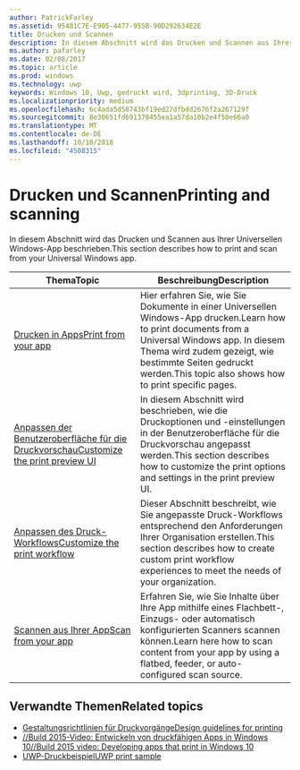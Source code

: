 ```yaml
---
author: PatrickFarley
ms.assetid: 95481C7E-E905-4477-955B-90D292634E2E
title: Drucken und Scannen
description: In diesem Abschnitt wird das Drucken und Scannen aus Ihrer Universellen Windows-App beschrieben.
ms.author: pafarley
ms.date: 02/08/2017
ms.topic: article
ms.prod: windows
ms.technology: uwp
keywords: Windows 10, Uwp, gedruckt wird, 3dprinting, 3D-Druck
ms.localizationpriority: medium
ms.openlocfilehash: 6c4ada5d58743bf19ed27dfbdd2676f2a267129f
ms.sourcegitcommit: 8e30651fd691378455ea1a57da10b2e4f50e66a0
ms.translationtype: MT
ms.contentlocale: de-DE
ms.lasthandoff: 10/10/2018
ms.locfileid: "4508315"
---
```

# <a name="printing-and-scanning"></a><span data-ttu-id="c5e14-104">Drucken und Scannen</span><span class="sxs-lookup"><span data-stu-id="c5e14-104">Printing and scanning</span></span>


<span data-ttu-id="c5e14-105">In diesem Abschnitt wird das Drucken und Scannen aus Ihrer Universellen Windows-App beschrieben.</span><span class="sxs-lookup"><span data-stu-id="c5e14-105">This section describes how to print and scan from your Universal Windows app.</span></span>

| <span data-ttu-id="c5e14-106">Thema</span><span class="sxs-lookup"><span data-stu-id="c5e14-106">Topic</span></span> | <span data-ttu-id="c5e14-107">Beschreibung</span><span class="sxs-lookup"><span data-stu-id="c5e14-107">Description</span></span> | 
|-------|-------------|
| [<span data-ttu-id="c5e14-108">Drucken in Apps</span><span class="sxs-lookup"><span data-stu-id="c5e14-108">Print from your app</span></span>](print-from-your-app.md) | <span data-ttu-id="c5e14-109">Hier erfahren Sie, wie Sie Dokumente in einer Universellen Windows-App drucken.</span><span class="sxs-lookup"><span data-stu-id="c5e14-109">Learn how to print documents from a Universal Windows app.</span></span> <span data-ttu-id="c5e14-110">In diesem Thema wird zudem gezeigt, wie bestimmte Seiten gedruckt werden.</span><span class="sxs-lookup"><span data-stu-id="c5e14-110">This topic also shows how to print specific pages.</span></span> |
| [<span data-ttu-id="c5e14-111">Anpassen der Benutzeroberfläche für die Druckvorschau</span><span class="sxs-lookup"><span data-stu-id="c5e14-111">Customize the print preview UI</span></span>](customize-the-print-preview-ui.md) | <span data-ttu-id="c5e14-112">In diesem Abschnitt wird beschrieben, wie die Druckoptionen und -einstellungen in der Benutzeroberfläche für die Druckvorschau angepasst werden.</span><span class="sxs-lookup"><span data-stu-id="c5e14-112">This section describes how to customize the print options and settings in the print preview UI.</span></span> |
| [<span data-ttu-id="c5e14-113">Anpassen des Druck-Workflows</span><span class="sxs-lookup"><span data-stu-id="c5e14-113">Customize the print workflow</span></span>](print-workflow-customize.md) | <span data-ttu-id="c5e14-114">Dieser Abschnitt beschreibt, wie Sie angepasste Druck-Workflows entsprechend den Anforderungen Ihrer Organisation erstellen.</span><span class="sxs-lookup"><span data-stu-id="c5e14-114">This section describes how to create custom print workflow experiences to meet the needs of your organization.</span></span>  |
| [<span data-ttu-id="c5e14-115">Scannen aus Ihrer App</span><span class="sxs-lookup"><span data-stu-id="c5e14-115">Scan from your app</span></span>](scan-from-your-app.md) | <span data-ttu-id="c5e14-116">Erfahren Sie, wie Sie Inhalte über Ihre App mithilfe eines Flachbett-, Einzugs- oder automatisch konfigurierten Scanners scannen können.</span><span class="sxs-lookup"><span data-stu-id="c5e14-116">Learn here how to scan content from your app by using a flatbed, feeder, or auto-configured scan source.</span></span>|

## <a name="related-topics"></a><span data-ttu-id="c5e14-117">Verwandte Themen</span><span class="sxs-lookup"><span data-stu-id="c5e14-117">Related topics</span></span>

* [<span data-ttu-id="c5e14-118">Gestaltungsrichtlinien für Druckvorgänge</span><span class="sxs-lookup"><span data-stu-id="c5e14-118">Design guidelines for printing</span></span>](https://msdn.microsoft.com/library/windows/apps/Hh868178)
* [<span data-ttu-id="c5e14-119">//Build 2015-Video: Entwickeln von druckfähigen Apps in Windows 10</span><span class="sxs-lookup"><span data-stu-id="c5e14-119">//Build 2015 video: Developing apps that print in Windows 10</span></span>](https://channel9.msdn.com/Events/Build/2015/2-94)
* [<span data-ttu-id="c5e14-120">UWP-Druckbeispiel</span><span class="sxs-lookup"><span data-stu-id="c5e14-120">UWP print sample</span></span>](http://go.microsoft.com/fwlink/p/?LinkId=619984)
 

